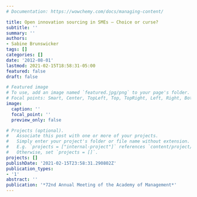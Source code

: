 ```yaml
---
# Documentation: https://wowchemy.com/docs/managing-content/

title: Open innovation sourcing in SMEs – Choice or curse?
subtitle: ''
summary: ''
authors:
- Sabine Brunswicker
tags: []
categories: []
date: '2012-08-01'
lastmod: 2021-02-15T18:58:31-05:00
featured: false
draft: false

# Featured image
# To use, add an image named `featured.jpg/png` to your page's folder.
# Focal points: Smart, Center, TopLeft, Top, TopRight, Left, Right, BottomLeft, Bottom, BottomRight.
image:
  caption: ''
  focal_point: ''
  preview_only: false

# Projects (optional).
#   Associate this post with one or more of your projects.
#   Simply enter your project's folder or file name without extension.
#   E.g. `projects = ["internal-project"]` references `content/project/deep-learning/index.md`.
#   Otherwise, set `projects = []`.
projects: []
publishDate: '2021-02-15T23:58:31.290802Z'
publication_types:
- '1'
abstract: ''
publication: '*72nd Annual Meeting of the Academy of Management*'
---
```

